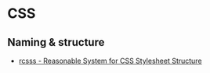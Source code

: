 # CSS

## Naming & structure
- [rcsss - Reasonable System for CSS Stylesheet Structure](https://github.com/rstacruz/rscss)
